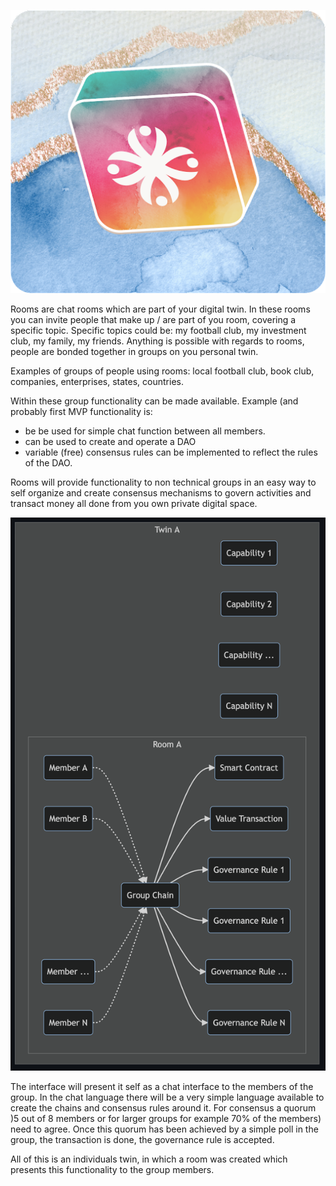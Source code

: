 <div style="text-align: center;">

![commmunity room](img/flower.png)

</div>

Rooms are chat rooms which are part of your digital twin.  In these rooms you can invite people that make up / are part of you room, covering a specific topic. Specific topics could be:  my football club, my investment club, my family, my friends.  Anything is possible with regards to rooms, people are bonded together in groups on you personal twin.

Examples of groups of people using rooms:  local football club,  book club, companies, enterprises, states, countries.

Within these group functionality can be made available.  Example (and probably first MVP functionality is:
- be be used for simple chat function between all members.
- can be used to create and operate a DAO
- variable (free) consensus rules can be implemented to reflect the rules of the DAO.

Rooms will provide functionality to non technical groups in an easy way to self organize and create consensus mechanisms to govern activities and transact money all done from you own private digital space.

<div style="text-align: center;">

![commmunity room](img/room_consensus.png)

</div>

The interface will present it self as a chat interface to the members of the group.  In the chat language there will be a very simple language available to create the chains and consensus rules around it.  For consensus a quorum )5 out of 8 members or for larger groups for example 70% of the members) need to agree. Once this quorum has been achieved by a simple poll in the group, the transaction is done, the governance rule is accepted.  

All of this is an individuals twin, in which a room was created which presents this functionality to the group members.
